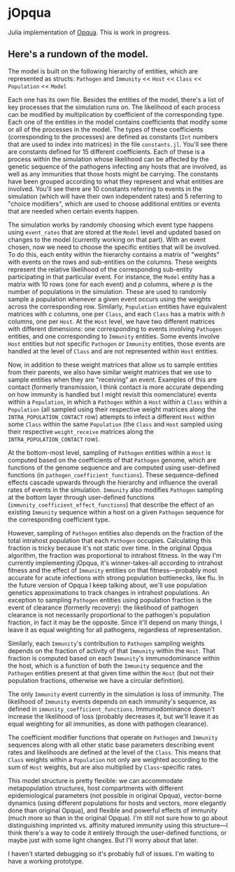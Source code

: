 # jOpqua
Julia implementation of [Opqua](https://github.com/pablocarderam/opqua).
This is work in progress.

## Here's a rundown of the model.
The model is built on the following hierarchy of entities,
which are represented as structs:
`Pathogen` and `Immunity` << `Host` << `Class` << `Population` << `Model`

Each one has its own file. Besides the entities of the model, there's a list of
key processes that the simulation runs on. The likelihood of each process can
be modified by multiplication by coefficient of the corresponding type. Each
one of the entities in the model contains coefficients that modify some or all
of the processes in the model. The types of these coefficients (corresponding to
the processes) are defined as constants (`Int` numbers that are used to index into
matrices) in the file `constants.jl`. You'll see there are constants defined for
15 different coefficients. Each of these is a process within the simulation whose
likelihood can be affected by the genetic sequence of the pathogens infecting any
hosts that are involved, as well as any immunities that those hosts might be
carrying. The constants have been grouped according to what they represent and
what entities are involved. You'll see there are 10 constants referring to events
in the simulation (which will have their own independent rates) and 5 referring
to "choice modifiers", which are used to choose additional entities or events
that are needed when certain events happen.

The simulation works by randomly choosing which event type happens using
`event_rates` that are stored at the `Model` level and updated based on changes
to the model (currently working on that part). With an event chosen, now we need
to choose the specific entities that will be involved. To do this, each entity
within the hierarchy contains a matrix of "weights" with events on the rows and
sub-entities on the columns. These weights represent the relative likelihood of
the corresponding sub-entity participating in that particular event. For
instance, the `Model` entity has a matrix with 10 rows (one for each event) and
_p_ columns, where _p_ is the number of populations in the simulation. These are
used to randomly sample a population whenever a given event occurs using the
weights across the corresponding row. Similarly, `Population` entities have
equivalent matrices with _c_ columns, one per `Class`, and each `Class` has a
matrix with _h_ columns, one per `Host`. At the `Host` level, we have two
different matrices with different dimensions: one corresponding to events
involving `Pathogen` entities, and one corresponding to `Immunity` entities.
Some events involve `Host` entities but not specific `Pathogen` or `Immunity`
entities, those events are handled at the level of `Class` and are not
represented within `Host` entities.

Now, in addition to these weight matrices that allow us to sample entities from
their parents, we also have similar weight matrices that we use to sample
entities when they are "receiving" an event. Examples of this are contact
(formerly transmission, I think contact is more accurate depending on how
immunity is handled but I might revisit this nomenclature) events within a
`Population`, in which a `Pathogen` within a `Host` within a `Class` within a
`Population` (all sampled using their respective weight matrices along the
`INTRA_POPULATION_CONTACT` row) attempts to infect a different `Host` within
some `Class` within the same `Population` (the `Class` and `Host` sampled using
their respective `weight_receive` matrices along the `INTRA_POPULATION_CONTACT`
row).

At the bottom-most level, sampling of `Pathogen` entities within a `Host` is
computed based on the coefficients of that `Pathogen` genome, which are
functions of the genome sequence and are computed using user-defined functions
(in `pathogen_coefficient_functions`). These sequence-defined effects cascade
upwards through the hierarchy and influence the overall rates of events in the
simulation. `Immunity` also modifies `Pathogen` sampling at the bottom layer
through user-defined functions (`immunity_coefficient_effect_functions`) that
describe the effect of an existing `Immunity` sequence within a host on a given
`Pathogen` sequence for the corresponding coefficient type.

However, sampling of `Pathogen` entities also depends on the fraction of the total
intrahost population that each `Pathogen` occupies. Calculating this fraction is
tricky because it's not static over time. In the original Opqua algorithm, the
fraction was proportional to intrahost fitness. In the way I'm currently
implementing jOpqua, it's winner-takes-all according to intrahost fitness and the
effect of `Immunity` entities on that fitness—probably most accurate for acute
infections with strong population bottlenecks, like flu. In the future version of
Opqua I keep talking about, we'll use population genetics approximations to track
changes in intrahost populations. An exception to sampling `Pathogen` entities using
population fraction is the event of clearance (formerly recovery): the likelihood
of pathogen clearance is not necessarily proportional to the pathogen's population
fraction, in fact it may be the opposite. Since it'll depend on many things, I
leave it as equal weighting for all pathogens, regardless of representation.

Similarly, each `Immunity`'s contribution to `Pathogen` sampling weights depends
on the fraction of activity of that `Immunity` within the `Host`. That fraction is
computed based on each `Immunity`'s immunodominance within the host, which is a
function of both the `Immunity` sequence and the `Pathogen` entities present at
that given time within the `Host` (but not their population fractions, otherwise
we have a circular definition).

The only `Immunity` event currently in the simulation is loss of immunity. The
likelihood of `Immunity` events depends on each immunity's sequence, as defined in
`immunity_coefficient_functions`. Immunodominance doesn't increase the likelihood
of loss (probably decreases it, but we'll leave it as equal weighting for all
immunities, as done with pathogen clearance).

The coefficient modifier functions that operate on `Pathogen` and `Immunity`
sequences along with all other static base parameters describing event rates and
likelihoods are defined at the level of the `Class`. This means that `Class`
weights within a `Population` not only are weighted according to the sum of `Host`
weights, but are also multiplied by `Class`-specific rates.

This model structure is pretty flexible: we can accommodate metapopulation
structures, host compartments with different epidemiological parameters (not
possible in original Opqua), vector-borne dynamics (using different populations
for hosts and vectors, more elegantly done than original Opqua), and flexible and
powerful effects of immunity (much more so than in the original Opqua). I'm still
not sure how to go about distinguishing imprinted vs. affinity matured immunity
using this structure—I think there's a way to code it entirely through the
user-defined functions, or maybe just with some light changes. But I'll worry
about that later.

I haven't started debugging so it's probably full of issues. I'm waiting to have
a working prototype.
